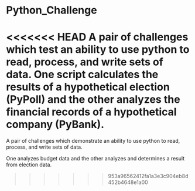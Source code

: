 # Python_Challenge

<<<<<<< HEAD
A pair of challenges which test an ability to use python to read, process, and write sets of data. One script calculates the results of a hypothetical election (PyPoll) and the other analyzes the financial records of a hypothetical company (PyBank).
=======
A pair of challenges which demonstrate an ability to use python to read, process, and write sets of data.

One analyzes budget data and the other analyzes and determines a result from election data.
>>>>>>> 953a96562412fa1a3e3c904eb8d452b4648e1a00
